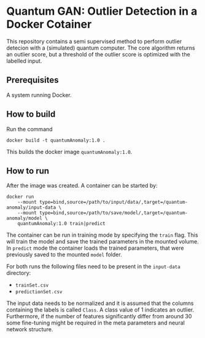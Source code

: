 # Quantum GAN: Outlier Detection in a Docker Cotainer
This repository contains a semi supervised method to perform outlier detecion with a (simulated) quantum computer.
The core algorithm returns an outlier score, but a threshold of the outlier score is optimized with the labelled input.

## Prerequisites
A system running Docker.


## How to build
Run the command
```
docker build -t quantumAnomaly:1.0 .
```
This builds the docker image `quantumAnomaly:1.0`.

## How to run
After the image was created. A container can be started by:
```
docker run
    --mount type=bind,source=/path/to/input/data/,target=/quantum-anomaly/input-data \
    --mount type=bind,source=/path/to/save/model/,target=/quantum-anomaly/model \
    quantumAnomaly:1.0 train|predict
```
The container can be run in training mode by specifying the `train` flag. This will train the model and save the trained parameters in the mounted volume.
In `predict` mode the container loads the trained parameters, that were previously saved to the mounted `model` folder.

For both runs the following files need to be present in the `input-data` directory:
- `trainSet.csv`
- `predictionSet.csv`

The input data needs to be normalized and it is assumed that the columns containing the labels is called `Class`. A class value of 1 indicates an outlier. Furthermore, if the number of features significantly differ from around 30 some fine-tuning might be required in the meta parameters and neural network structure.
